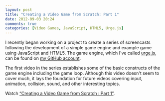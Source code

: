```yaml
---
layout: post
title: "Creating a Video Game from Scratch: Part 1"
date: 2012-09-03 20:24
comments: true
categories: [Video Games, JavaScript, HTML5, Urge.js]
---
```


I recently began working on a project to create a series of screencasts following the development of a simple game engine and example game using JavaScript and HTML5. The game engine, which I've called [urge.js](https://github.com/campaul/urge.js), can be found on [my GitHub account](https://github.com/campaul).

The first video in the series establishes some of the basic constructs of the game engine including the game loop. Although this video doesn't seem to cover much, it lays the foundation for future videos covering input, animation, collision, sound, and other interesting topics.

Watch [“Creating a Video Game from Scratch : Part 1”](https://vimeo.com/48621472).
